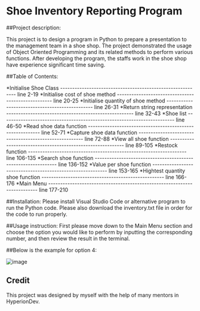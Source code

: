 # Shoe Inventory Reporting Program

##Project description:

This project is to design a program in Python to prepare a presentation to the management team in a shoe shop.
The project demonstrated the usage of Object Oriented Programming and its related methods to perform various functions.
After developing the program, the staffs work in the shoe shop have experience significant time saving.

##Table of Contents:

*Initialise Shoe Class  -----------------------------------------------------------  line 2-19
*Initialise cost of shoe method ---------------------------------------------------  line 20-25
*Initialise quantity of shoe method -----------------------------------------------  line 26-31
*Return string representation -----------------------------------------------------  line 32-43
*Shoe list ------------------------------------------------------------------------  line 46-50
*Read shoe data function ----------------------------------------------------------  line 52-71
*Capture shoe data function -------------------------------------------------------  line 72-88
*View all shoe function -----------------------------------------------------------  line 89-105
*Restock function ------------------------------------------------------------------ line 106-135
*Search shoe function -------------------------------------------------------------- line 136-152
*Value per shoe function ----------------------------------------------------------- line 153-165
*Hightest quantity shoe function --------------------------------------------------- line 166-176
*Main Menu ------------------------------------------------------------------------- line 177-210

##Installation:
Please install Visual Studio Code or alternative program to run the Python code.
Please also download the inventory.txt file in order for the code to run properly.

##Usage instruction:
First please move down to the Main Menu section and choose the option you would like to perform by inputting the corresponding number,
and then review the result in the terminal.

##Below is the example for option 4:

![image](https://user-images.githubusercontent.com/118776194/212059486-bcb8bbeb-463c-41d4-aa0f-a2a9d7b3d309.png)

## Credit
This project was designed by myself with the help of many mentors in HyperionDev. 
